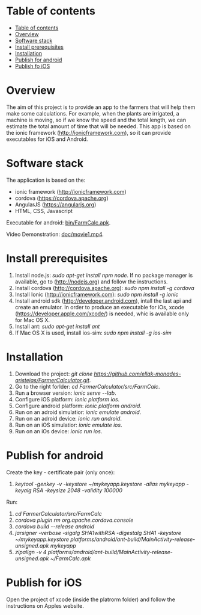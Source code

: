 Table of contents
=================

  * [Table of contents](#table-of-contents)
  * [Overview](#overview)
  * [Software stack](#software-stack)
  * [Install prerequisites](#install-prerequisites)
  * [Installation](#installation)
  * [Publish for android](#publish-for-android)
  * [Publish fo iOS](#publish-for-ios)

Overview
====

The aim of this project is to provide an app to the farmers that will help them make some calculations. For example, when the plants are irrigated, a machine is moving, so if we know the speed and the total length, we can estimate the total amount of time that will be needed.
This app is based on the ionic framework (http://ionicframework.com), so it can provide executables for iOS and Android.

Software stack
====

The application is based on the:
* ionic framework (http://ionicframework.com)
* cordova (https://cordova.apache.org)
* AngularJS (https://angularjs.org)
* HTML, CSS, Javascript

Executable for android: [bin/FarmCalc.apk](bin/FarmCalc.apk).

Video Demonstration: [doc/movie1.mp4](doc/movie1.mp4).

Install prerequisites
====

1. Install node.js: *sudo apt-get install npm node*. If no package manager is available, go to (http://nodejs.org) and follow the instructions.
2.  Install cordova (http://cordova.apache.org): *sudo npm install -g cordova*
3. Install Ionic (http://ionicframework.com): *sudo npm install -g ionic*
4. Install android sdk (http://developer.android.com), intall the last api and create an emulator. In order to produce an executable for iOs, xcode (https://developer.apple.com/xcode/) is needed, whic is available only for Mac OS X.
5. Install ant: *sudo apt-get install ant*
6. If Mac OS X is used, install ios-sim: *sudo npm install -g ios-sim*

Installation
====

1. Download the project: *git clone https://github.com/ellak-monades-aristeias/FarmerCalculator.git*.
2. Go to the right forlder: *cd FarmerCalculator/src/FarmCalc*.
3. Run a browser version: *ionic serve --lab*.
4. Configure iOS platform: *ionic platform ios*.
5. Configure android platform: *ionic platform android*.
6. Run on an adroid simulatior: *ionic emulate android*.
7. Run on an adroid device: *ionic run android*.
8. Run on an iOS simulatior: *ionic emulate ios*.
9. Run on an iOs device: *ionic run ios*.

Publish for android
====

Create the key - certificate pair (only once):

1. *keytool -genkey -v -keystore ~/mykeyapp.keystore -alias mykeyapp -keyalg RSA -keysize 2048 -validity 100000*

Run:

1. *cd FarmerCalculator/src/FarmCalc*
2. *cordova plugin rm org.apache.cordova.console*
3. *cordova build --release android*
4. *jarsigner -verbose -sigalg SHA1withRSA -digestalg SHA1 -keystore ~/mykeyapp.keystore platforms/android/ant-build/MainActivity-release-unsigned.apk mykeyapp*
5. *zipalign -v 4 platforms/android/ant-build/MainActivity-release-unsigned.apk ~/FarmCalc.apk*

Publish for iOS
====

Open the project of xcode (inside the platrorm folder) and follow the instructions on Apples website.



